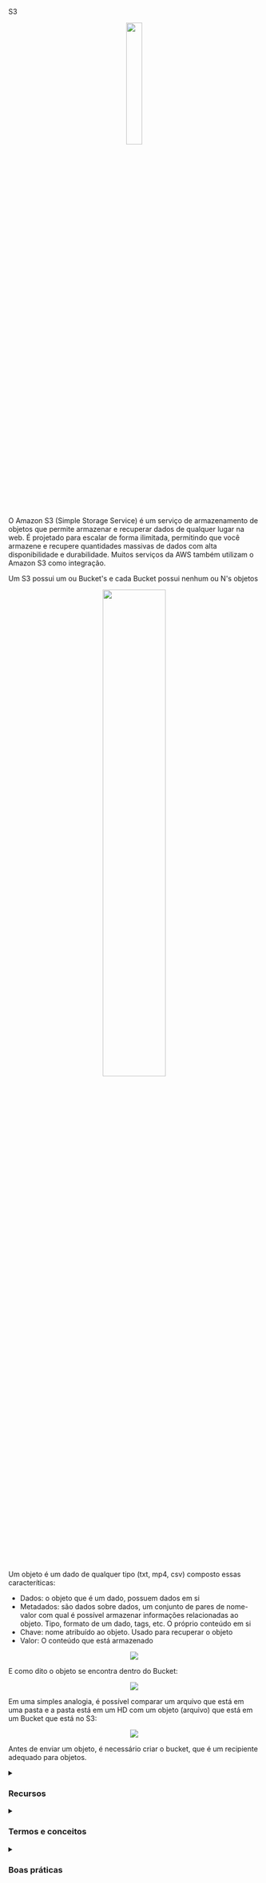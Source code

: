 S3

<div align="center">
  <img src="https://upload.wikimedia.org/wikipedia/commons/thumb/b/bc/Amazon-S3-Logo.svg/1200px-Amazon-S3-Logo.svg.png" width="25%">
</div>

O Amazon S3 (Simple Storage Service) é um serviço de armazenamento de objetos que permite armazenar e recuperar dados de qualquer lugar na web. É projetado para escalar de forma ilimitada, permitindo que você armazene e recupere quantidades massivas de dados com alta disponibilidade e durabilidade. Muitos serviços da AWS também utilizam o Amazon S3 como integração.

Um S3 possui um ou Bucket's e cada Bucket possui nenhum ou N's objetos 

<div align="center">
<img src="https://blog.itkonekt.com/wp-content/uploads/2018/08/aws-s3-768x975.png" width="50%" />
</div>

Um objeto é um dado de qualquer tipo (txt, mp4, csv) composto essas caracteríticas: 

- Dados: o objeto que é um dado, possuem dados em si
- Metadados: são dados sobre dados, um conjunto de pares de nome-valor com qual é possível armazenar informações relacionadas ao objeto. Tipo, formato de um dado, tags, etc. O próprio conteúdo em si
- Chave: nome atribuído ao objeto. Usado para recuperar o objeto
- Valor: O conteúdo que está armazenado
  

<div align="center">
<img src="https://thumbs2.imgbox.com/f3/c0/K7PkXUH2_t.png" />
</div>

E como dito o objeto se encontra dentro do Bucket:

<div align="center">
<img src="https://thumbs2.imgbox.com/d7/d9/YEaHY0iZ_t.png" />
</div>

Em uma simples analogia, é possível comparar um arquivo que está em uma pasta e a pasta está em um HD com um objeto (arquivo) que está em um Bucket que está no S3: 

<div align="center">
<img src="https://thumbs2.imgbox.com/8c/0d/zMHDxK2E_t.png" />
</div>

Antes de enviar um objeto, é necessário criar o bucket, que é um recipiente adequado para objetos.


<details><summary> <h3>Recursos</h3></summary>
<ul>
    <li><b>Casos de uso:</b> Usado para backup, armazenamento, recuperação de desastres, data lakes e análise de big data, entrega de software, arquivamento de dados, hospedagem de aplicativos/ sites estáticos, armazenamento em nuvem híbrida, etc.</li>
    <li><b>Escalabilidade:</b> O S3 pode armazenar praticamente uma quantidade ilimitada de objetos, e pode ser configurado para armazenar até 5 TB por objeto.</li>
    <li><b>Durabilidade:</b> O S3 é projetado para garantir que os objetos sejam duráveis, com uma taxa de durabilidade de 99,999999999%.</li>
    <li><b>Disponibilidade:</b> O S3 é altamente disponível, com uma SLA de 99,9%.</li>
    <li><b>Gerenciamento de acesso:</b> O S3 permite o gerenciamento de acesso a objetos por meio de políticas de acesso, listas de controle de acesso (ACLs) e autenticação baseada em identidade.</li>
    <li><b>Integração com outros serviços AWS:</b> O S3 pode ser facilmente integrado com outros serviços AWS, como EC2, Glacier e EBS.</li>
</ul> 
</details>
<details><summary> <h3>Termos e conceitos</h3></summary>
<ul>
<li><b>Buckets:</b> Contêineres para objetos do S3. Todos os objetos são armazenados em um bucket. Antes de um upload de objetos, é necessário criar um bucket.
<ul>
      <li><b>Requisito:</b> Deve ter um nome globalmente único (em todas as regiões e contas)</li>
      <li><b>Definição:</b> Buckets são definidos no nível da região</li>
      <li><b>Observação:</b> O S3 parece ser um serviço global, mas os buckets são criados em uma região</li>
      <li><b>Convenção de Nomenclatura:</b>
        <ul>
          <li>Sem maiúsculas ou underline</li>
          <li>Comprimento de 3 a 63 caracteres</li>
          <li>Não pode ser um IP</li>
          <li>Deve começar com letra minúscula ou número</li>
          <li>NÃO deve começar com o prefixo <b>xn--</b></li>
          <li>NÃO deve terminar com o sufixo <b>-s3alias</b></li>
        </ul>
      </li>
    </ul>
</li>
<li><b>Objetos:</b> Os dados armazenados no S3 são chamados de objetos. Cada objeto é composto por dados e metadados (informações sobre o objeto).
  <ul>
    <li><b>Valores do Objeto:</b>
      <ul>
        <li>Tamanho Máximo do Objeto é 5TB (5000GB)</li>
        <li>Se o upload for superior a 5GB, é necessário usar "upload multipartes"</li>
      </ul>
    </li>
    <li><b>Metadados:</b> (lista de pares de chave/valor em texto - metadados do sistema ou do usuário)</li>
    <li><b>Tags:</b> (par de chave/valor Unicode - até 10) - úteis para segurança/ciclo de vida</li>
    <li><b>ID da Versão:</b> (se a versionamento estiver habilitado)</li>
  </ul>
</li>
<li><b>Key/Chave:</b> A key de um objeto é um identificador único para aquele objeto no bucket.
  <ul>
    <li>O key é o caminho <b>COMPLETO</b>:
      <ul>
        <li>Arquivo: s3://meu-bucket/meu_arquivo.txt</li>
        <li>Pasta: s3://meu-bucket/outra_pasta/meu_arquivo.txt</li>
      </ul>  
    </li>
    <li>O key é composto pelo <i>prefixo</i> + <b>nome do objeto</b>
        <ul>
          <li>s3://meu-bucket/<i>outra_pasta</i>/<b>meu_arquivo.txt</b></li>
        </ul>
    </li>
    <li>Não há conceito de "diretórios" dentro de buckets (embora a interface de usuário possa fazer você pensar o contrário)</li>
    <li>Apenas keys com nomes muito longos que contêm barras ("/")</li>
  </ul> 
</li>

<li><b>Versões:</b> O S3 armazena todas as versões dos objetos que foram alterados, permitindo que você recupere versões anteriores se necessário.
    <ul>
        <li>Você pode versionar seus arquivos no Amazon S3</li>
          <div align="center">
            <img src="https://thumbs2.imgbox.com/31/66/B9aqFg5w_t.png" width="25%" alt="Imagem 1"/>
          </div>
        <li>É habilitado no nível do <b>bucket</b></li>
        <li>Overwrites na mesma chave mudarão a "versão": 1, 2, 3...</li>
          <div align="center">
            <img src="https://thumbs2.imgbox.com/ea/d3/UI5BSw47_t.png" width="25%" alt="Imagem 2"/>
          </div>
        <li>É uma prática recomendada versionar seus buckets
            <ul>
                <li>Protege contra exclusões não intencionais (possibilidade de restaurar uma versão)</li>
                <li>Fácil retorno para a versão anterior</li>
            </ul>
        </li>
        <li>Notas:
            <ul>
                <li>Qualquer arquivo que não seja versionado antes de habilitar o versionamento terá a versão "null"</li>
                <li>Suspender o versionamento não exclui as versões anteriores</li>
            </ul>
        </li>
    </ul>
</li>
<li><b>Replicação:</b> Esta é uma maneira de replicar o conteúdo de um bucket S3 para outro bucket S3. Existem duas maneiras, a primeira é CCR (Cross Region Replication) e a segunda é SSR (Same-Region Replication):
    <div align="center">
        <img src="https://thumbs2.imgbox.com/fe/f6/CinoD172_t.png" alt="Imagem de Replicação S3"/>
    </div>
    <ul>
        <li>Necessário configurar a replicação assíncrona entre esses dois buckets</li>
        <li>Deve habilitar o versionamento nos buckets de origem e destino</li>
        <li>Os buckets podem estar em contas AWS diferentes</li>
        <li>A cópia é assíncrona</li>
        <li>É necessário conceder as permissões IAM adequadas ao S3 (para leitura e gravação nos buckets especificados)
            <ul>
                <li>Cenários de Uso:
                    <ul>
                        <li>CRR: conformidade, acesso com latência reduzida, replicação entre contas</li>
                        <li>SRR: agregação de logs, replicação ao vivo entre contas de produção e teste</li>
                    </ul>
                </li>
            </ul>
        </li>
    </ul>
</li>
<li><b>Lifecycle:</b> O S3 fornece uma maneira de gerenciar o ciclo de vida dos objetos, permitindo que você configure regras para arquivar ou excluir automaticamente objetos com base em seu tempo de vida.</li>
<li><b>Classes de Armazenamento:</b> O S3 oferece várias classes de armazenamento para objetos, cada uma com diferentes características de durabilidade, disponibilidade e custo. Algumas perguntas que podem ser feitas. Com que frequência os dados serão recuperados? Os dados precisam estar muito ou pouco disponíveis? Dependendo da resposta uma classe pode atender:
      <hr>
      <table>
    <tr>
      <th>Classe de Armazenamento</th>
      <th>Descrição</th>
    </tr>
    <tr>
      <td>S3 Standard</td>
      <td>
        Projetado para dados acessados com frequência. Armazena dados em um mínimo de três Zonas de Disponibilidade. Boa escolha para casos de uso como um site. Mais caro, pois espera que os dados sejam acessados com muita frequência.
      </td>
    </tr>
    <tr>
      <td>S3 Standard-Infrequent Access (S3 Standard-IA)</td>
      <td>
        Semelhante ao S3 Standard, armazena dados em um mínimo de três Zonas de Disponibilidade. Ideal para dados acessados com pouca frequência. Taxa por GB de armazenamento e recuperação mais baixa.
      </td>
    </tr>
    <tr>
      <td>S3 One Zone-Infrequent Access (S3 One Zone-IA)</td>
      <td>
        Preço de armazenamento menor que o S3 Standard-IA. Armazena dados em uma única Zona de Disponibilidade. Usado quando se deseja economizar custos com armazenamento e pode reproduzir facilmente os dados em caso de falha na Zona de Disponibilidade.
      </td>
    </tr>
    <tr>
      <td>S3 Intelligent-Tiering</td>
      <td>
        Ideal para dados com padrões de acesso desconhecido ou em alteração. Gerencia automaticamente o ciclo de vida dos objetos armazenados, otimizando custos. Requer uma pequena taxa mensal de monitoramento e automação por objeto.
        <br>
        <div align="center">
          <img src="https://thumbs2.imgbox.com/bc/9e/4Mh0pWoK_t.png" alt="S3 Intelligent-Tiering">
        </div>
      </td>
    </tr>
    <tr>
      <td>S3 Glacier Instant Retrieval</td>
      <td>
        Ideal para dados de longa duração, raramente acessados, mas que exigem recuperação rápida (milissegundos). Oferece acesso tão rápido quanto Standard e Standard-IA. Ideal para dados acessados uma vez por trimestre.
      </td>
    </tr>
    <tr>
      <td>S3 Glacier Flexible Retrieval</td>
      <td>
        Para dados que não requerem acesso imediato. Ideal para acessos de uso de backups não urgentes, recuperação de desastres. O usuário pode escolher a velocidade de recuperação. Ideal para dados acessados 1 ou 2 vezes por ano.
      </td>
    </tr>
    <tr>
      <td>S3 Glacier Deep Archive</td>
      <td>
        Suporte à retenção e preservação digital de longo prazo para dados que podem ser acessados 1 ou 2 vezes por ano. Ideal para empresas que precisam manter dados por conformidades legais por 7 a 10 anos. Recuperação de dados em até 12 horas.
      </td>
    </tr>
  </table>
</li>
</ul>
</details>


<details><summary> <h3>Boas práticas</h3></summary>

Algumas boas práticas para o uso do S3 incluem:
  
<ul>
  <li>Configurar políticas de controle de acesso apropriadas para limitar o acesso aos objetos armazenados</li>
  <li>Usar as opções de criptografia do S3 para proteger dados confidenciais</li>
  <li>Configurar ciclos de vida para objetos antigos e não utilizados, a fim de reduzir custos</li>
  <li>Usar as opções de versionamento e controle de acesso para rastrear e gerenciar alterações em objetos armazenados</li>
  <li>Monitorar o uso do S3 e definir alertas para anomalias ou problemas de segurança</li>
</ul>
</details>
